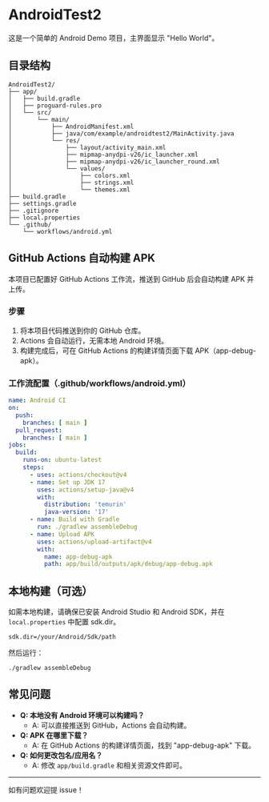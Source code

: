 # AndroidTest2

这是一个简单的 Android Demo 项目，主界面显示 "Hello World"。

## 目录结构

```
AndroidTest2/
├── app/
│   ├── build.gradle
│   ├── proguard-rules.pro
│   └── src/
│       └── main/
│           ├── AndroidManifest.xml
│           ├── java/com/example/androidtest2/MainActivity.java
│           └── res/
│               ├── layout/activity_main.xml
│               ├── mipmap-anydpi-v26/ic_launcher.xml
│               ├── mipmap-anydpi-v26/ic_launcher_round.xml
│               └── values/
│                   ├── colors.xml
│                   ├── strings.xml
│                   └── themes.xml
├── build.gradle
├── settings.gradle
├── .gitignore
├── local.properties
└── .github/
    └── workflows/android.yml
```

## GitHub Actions 自动构建 APK

本项目已配置好 GitHub Actions 工作流，推送到 GitHub 后会自动构建 APK 并上传。

### 步骤
1. 将本项目代码推送到你的 GitHub 仓库。
2. Actions 会自动运行，无需本地 Android 环境。
3. 构建完成后，可在 GitHub Actions 的构建详情页面下载 APK（app-debug-apk）。

### 工作流配置（.github/workflows/android.yml）
```yaml
name: Android CI
on:
  push:
    branches: [ main ]
  pull_request:
    branches: [ main ]
jobs:
  build:
    runs-on: ubuntu-latest
    steps:
      - uses: actions/checkout@v4
      - name: Set up JDK 17
        uses: actions/setup-java@v4
        with:
          distribution: 'temurin'
          java-version: '17'
      - name: Build with Gradle
        run: ./gradlew assembleDebug
      - name: Upload APK
        uses: actions/upload-artifact@v4
        with:
          name: app-debug-apk
          path: app/build/outputs/apk/debug/app-debug.apk
```

## 本地构建（可选）
如需本地构建，请确保已安装 Android Studio 和 Android SDK，并在 `local.properties` 中配置 sdk.dir。

```
sdk.dir=/your/Android/Sdk/path
```

然后运行：
```
./gradlew assembleDebug
```

## 常见问题
- **Q: 本地没有 Android 环境可以构建吗？**
  - A: 可以直接推送到 GitHub，Actions 会自动构建。
- **Q: APK 在哪里下载？**
  - A: 在 GitHub Actions 的构建详情页面，找到 "app-debug-apk" 下载。
- **Q: 如何更改包名/应用名？**
  - A: 修改 `app/build.gradle` 和相关资源文件即可。

---
如有问题欢迎提 issue！ 